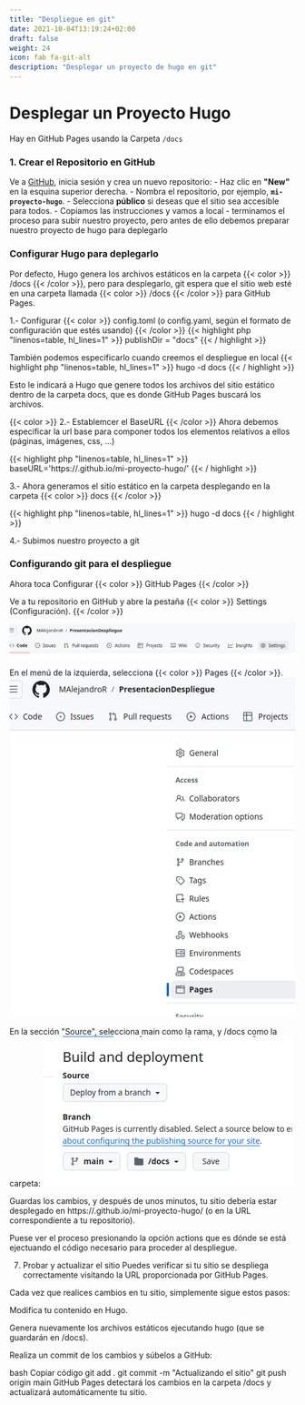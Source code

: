 ```yaml
---
title: "Despliegue en git"
date: 2021-10-04T13:19:24+02:00
draft: false
weight: 24
icon: fab fa-git-alt
description: "Desplegar un proyecto de hugo en git"
---
```

# Desplegar un Proyecto Hugo

Hay 
en GitHub Pages usando la Carpeta `/docs`

### 1. Crear el Repositorio en GitHub

Ve a [GitHub](https://github.com/), inicia sesión y crea un nuevo repositorio:
    - Haz clic en **"New"** en la esquina superior derecha.
    - Nombra el repositorio, por ejemplo, **`mi-proyecto-hugo`**.
    - Selecciona **público** si deseas que el sitio sea accesible para todos.
    - Copiamos las instrucciones y vamos a local
    - terminamos el proceso para subir nuestro proyecto, pero antes de ello debemos preparar nuestro proyecto de hugo para deplegarlo 

###  Configurar Hugo para deplegarlo

Por defecto, Hugo genera los archivos estáticos en la carpeta {{< color >}} /docs {{< /color >}}, pero para desplegarlo, git espera que el sitio web esté en una carpeta llamada {{< color >}} /docs {{< /color >}} para GitHub Pages.

1.- Configurar {{< color >}} config.toml (o config.yaml, según el formato de configuración que estés usando) {{< /color >}}
{{< highlight php "linenos=table, hl_lines=1" >}}
publishDir = "docs"
{{< / highlight >}}

También podemos especificarlo cuando creemos el despliegue en local
{{< highlight php "linenos=table, hl_lines=1" >}}
hugo -d docs
{{< / highlight >}}

Esto le indicará a Hugo que genere todos los archivos del sitio estático dentro de la carpeta docs, que es donde GitHub Pages buscará los archivos.

{{< color >}} 2.- Establemcer el BaseURL {{< /color >}}
Ahora debemos especificar la url base para componer todos los elementos relativos a ellos (páginas, imágenes, css, ...)

{{< highlight php "linenos=table, hl_lines=1" >}}
baseURL='https://<tu-usuario>.github.io/mi-proyecto-hugo/'
{{< / highlight >}}

3.- Ahora generamos el sitio estático en la carpeta desplegando en la carpeta {{< color >}} docs {{< /color >}}

{{< highlight php "linenos=table, hl_lines=1" >}}
hugo -d docs
{{< / highlight >}}

4.- Subimos nuestro proyecto a git

### Configurando git para el despliegue
Ahora toca Configurar {{< color >}} GitHub Pages {{< /color >}}

Ve a tu repositorio en GitHub y abre la pestaña {{< color >}} Settings (Configuración). {{< /color >}}

![setting.png](setting.png)

En el menú de la izquierda, selecciona {{< color >}} Pages {{< /color >}}.
![pages.png](pages.png)

En la sección "Source", selecciona main como la rama, y /docs como la carpeta:
![sources.png](source.png)

Guardas los cambios, y después de unos minutos, tu sitio debería estar desplegado en
https://<tu-usuario>.github.io/mi-proyecto-hugo/ (o en la URL correspondiente a tu repositorio).

Puese ver el proceso presionando la opción actions que es dónde se está ejectuando el código necesario para proceder al despliegue.

7. Probar y actualizar el sitio
   Puedes verificar si tu sitio se despliega correctamente visitando la URL proporcionada por GitHub Pages.

Cada vez que realices cambios en tu sitio, simplemente sigue estos pasos:

Modifica tu contenido en Hugo.

Genera nuevamente los archivos estáticos ejecutando hugo (que se guardarán en /docs).

Realiza un commit de los cambios y súbelos a GitHub:

bash
Copiar código
git add .
git commit -m "Actualizando el sitio"
git push origin main
GitHub Pages detectará los cambios en la carpeta /docs y actualizará automáticamente tu sitio.

